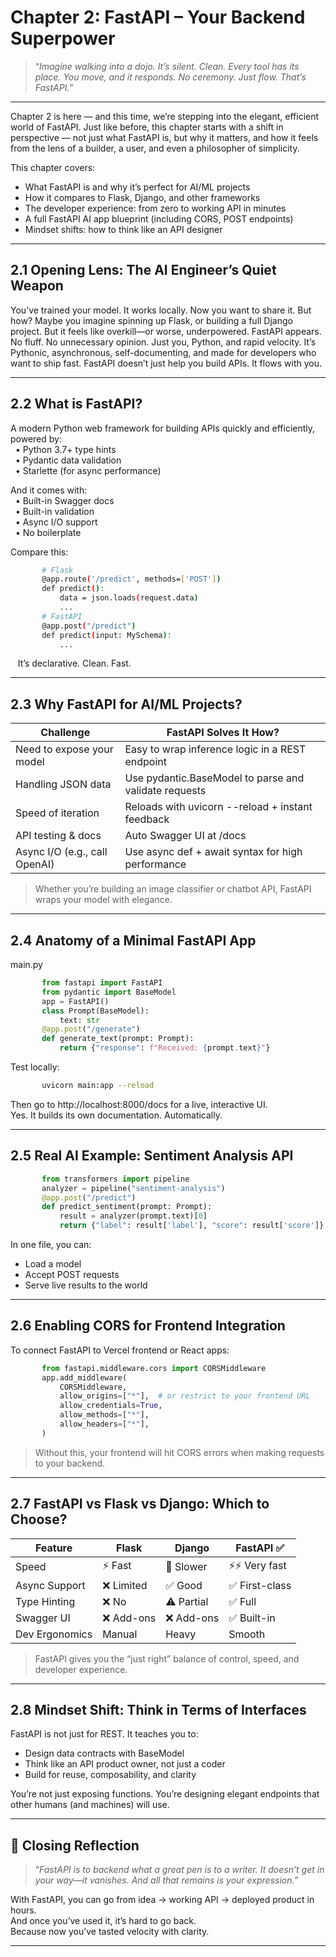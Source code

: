 # Chapter 2: FastAPI – Your Backend Superpower
       
> “*Imagine walking into a dojo. It’s silent. Clean. Every tool has its place. You move, and it responds. No ceremony. Just flow. That’s FastAPI.*”

---

Chapter 2 is here — and this time, we’re stepping into the elegant, efficient world of FastAPI.
Just like before, this chapter starts with a shift in perspective — not just what FastAPI is, but why it matters, and how it feels from the lens of a builder, a user, and even a philosopher of simplicity.

This chapter covers:  
- What FastAPI is and why it’s perfect for AI/ML projects  
- How it compares to Flask, Django, and other frameworks  
- The developer experience: from zero to working API in minutes  
- A full FastAPI AI app blueprint (including CORS, POST endpoints)  
- Mindset shifts: how to think like an API designer

---

## 2.1 Opening Lens: The AI Engineer’s Quiet Weapon

You’ve trained your model. It works locally. Now you want to share it. But how?
Maybe you imagine spinning up Flask, or building a full Django project. But it feels like overkill—or worse, underpowered.
FastAPI appears.
No fluff. No unnecessary opinion. Just you, Python, and rapid velocity.
It’s Pythonic, asynchronous, self-documenting, and made for developers who want to ship fast.
FastAPI doesn’t just help you build APIs. It flows with you.

---

## 2.2 What is FastAPI?  

A modern Python web framework for building APIs quickly and efficiently, powered by:  
&nbsp; • Python 3.7+ type hints  
&nbsp; • Pydantic data validation  
&nbsp; • Starlette (for async performance)  

And it comes with:  
&nbsp; • Built-in Swagger docs  
&nbsp; • Built-in validation  
&nbsp; • Async I/O support  
&nbsp; • No boilerplate  

Compare this:
```bash       
       # Flask
       @app.route('/predict', methods=['POST'])
       def predict():
           data = json.loads(request.data)
           ...
       # FastAPI
       @app.post("/predict")
       def predict(input: MySchema):
           ...
```       
&nbsp; &nbsp;It’s declarative. Clean. Fast.

---

## 2.3 Why FastAPI for AI/ML Projects?

|Challenge	                     |FastAPI Solves It How?                                 |
|----------------------------------|-------------------------------------------------------|
|Need to expose your model	       |Easy to wrap inference logic in a REST endpoint        |
|Handling JSON data	              |Use pydantic.BaseModel to parse and validate requests  |
|Speed of iteration	              |Reloads with uvicorn --reload + instant feedback       |
|API testing & docs	              |Auto Swagger UI at /docs                               |
|Async I/O (e.g., call OpenAI)	|Use async def + await syntax for high performance      |
       
> Whether you’re building an image classifier or chatbot API, FastAPI wraps your model with elegance.

---

## 2.4 Anatomy of a Minimal FastAPI App
main.py
```python       
       from fastapi import FastAPI
       from pydantic import BaseModel
       app = FastAPI()
       class Prompt(BaseModel):
           text: str
       @app.post("/generate")
       def generate_text(prompt: Prompt):
           return {"response": f"Received: {prompt.text}"}
```       
Test locally:
```bash       
       uvicorn main:app --reload
```

Then go to http://localhost:8000/docs for a live, interactive UI.  
Yes. It builds its own documentation. Automatically.

---

## 2.5 Real AI Example: Sentiment Analysis API

```python       
       from transformers import pipeline
       analyzer = pipeline("sentiment-analysis")
       @app.post("/predict")
       def predict_sentiment(prompt: Prompt):
           result = analyzer(prompt.text)[0]
           return {"label": result['label'], "score": result['score']}
```

In one file, you can:

- Load a model  
- Accept POST requests  
- Serve live results to the world

---

## 2.6 Enabling CORS for Frontend Integration

To connect FastAPI to Vercel frontend or React apps:

```python       
       from fastapi.middleware.cors import CORSMiddleware
       app.add_middleware(
           CORSMiddleware,
           allow_origins=["*"],  # or restrict to your frontend URL
           allow_credentials=True,
           allow_methods=["*"],
           allow_headers=["*"],
       )
```       
>Without this, your frontend will hit CORS errors when making requests to your backend.

---

## 2.7 FastAPI vs Flask vs Django: Which to Choose?

|Feature	        |Flask	              |Django	         |FastAPI ✅         |
|-------------------|---------------------|------------------|-------------------|
|Speed	            |⚡ Fast	            |🐢 Slower	       |⚡⚡ Very fast    |
|Async Support	    |❌ Limited	        |✅ Good	          |✅ First-class     |
|Type Hinting	    |❌ No	            |⚠️ Partial	       |✅ Full            |
|Swagger UI	        |❌ Add-ons	        |❌ Add-ons	      |✅ Built-in        |
|Dev Ergonomics	    |Manual	              |Heavy	         |Smooth             |

> FastAPI gives you the “just right” balance of control, speed, and developer experience.

---

## 2.8 Mindset Shift: Think in Terms of Interfaces

FastAPI is not just for REST. It teaches you to:

- Design data contracts with BaseModel  
- Think like an API product owner, not just a coder  
- Build for reuse, composability, and clarity

You’re not just exposing functions.
You’re designing elegant endpoints that other humans (and machines) will use.

---

## 🌟 Closing Reflection
       
> “*FastAPI is to backend what a great pen is to a writer. It doesn’t get in your way—it vanishes. And all that remains is your expression.*”

With FastAPI, you can go from idea → working API → deployed product in hours.  
And once you’ve used it, it’s hard to go back.  
Because now you’ve tasted velocity with clarity.  

---


